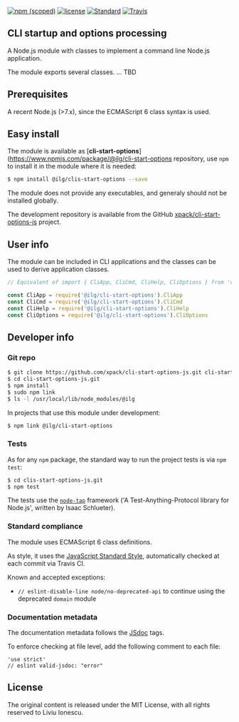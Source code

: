 [![npm (scoped)](https://img.shields.io/npm/v/@ilg/cli-start-options.svg)](https://www.npmjs.com/package/@ilg/cli-start-options) 
[![license](https://img.shields.io/github/license/xpack/cli-start-options-js.svg)](https://github.com/xpack/cli-start-options-js/blob/xpack/LICENSE) 
[![Standard](https://img.shields.io/badge/code_style-standard-brightgreen.svg)](https://standardjs.com/)
[![Travis](https://img.shields.io/travis/xpack/cli-start-options-js.svg?label=linux)](https://travis-ci.org/xpack/cli-start-options-js)

## CLI startup and options processing

A Node.js module with classes to implement a command line Node.js application.

The module exports several classes. ... TBD

## Prerequisites

A recent Node.js (>7.x), since the ECMAScript 6 class syntax is used.

## Easy install

The module is available as [**cli-start-options**](https://www.npmjs.com/package/@ilg/cli-start-options repository, use `npm` to install it in the module where it is needed:

```bash
$ npm install @ilg/clis-start-options --save
```

The module does not provide any executables, and generaly should not be installed globally.

The development repository is available from the GitHub [xpack/cli-start-options-js](https://github.com/xpack/cli-start-options-js) project.

## User info

The module can be included in CLI applications and the classes can be used to derive application classes.

```javascript
// Equivalent of import { CliApp, CliCmd, CliHelp, CliOptions } from 'cli-start-options'

const CliApp = require('@ilg/cli-start-options').CliApp
const CliCmd = require('@ilg/cli-start-options').CliCmd
const CliHelp = require('@ilg/cli-start-options').CliHelp
const CliOptions = require('@ilg/cli-start-options').CliOptions
```

## Developer info

### Git repo

```bash
$ git clone https://github.com/xpack/cli-start-options-js.git cli-start-options-js.git
$ cd cli-start-options-js.git
$ npm install
$ sudo npm link 
$ ls -l /usr/local/lib/node_modules/@ilg
```

In projects that use this module under development:

```bash
$ npm link @ilg/cli-start-options
```

### Tests

As for any `npm` package, the standard way to run the project tests is via `npm test`:

```bash
$ cd clis-start-options-js.git
$ npm test
```

The tests use the [`node-tap`](http://www.node-tap.org) framework ('A Test-Anything-Protocol library for Node.js', written by Isaac Schlueter).

### Standard compliance

The module uses ECMAScript 6 class definitions.

As style, it uses the [JavaScript Standard Style](https://standardjs.com/), automatically checked at each commit via Travis CI.

Known and accepted exceptions:

- `// eslint-disable-line node/no-deprecated-api` to continue using the deprecated `domain` module

### Documentation metadata

The documentation metadata follows the [JSdoc](http://usejsdoc.org) tags.

To enforce checking at file level, add the following comment to each file:

```
'use strict'
// eslint valid-jsdoc: "error"
```

## License

The original content is released under the MIT License, with
all rights reserved to Liviu Ionescu.
